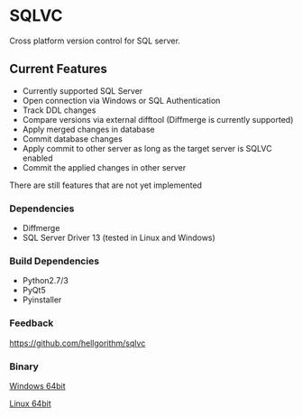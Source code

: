 # SQLVC
Cross platform version control for SQL server. 

## Current Features

* Currently supported SQL Server
* Open connection via Windows or SQL Authentication
* Track DDL changes
* Compare versions via external difftool (Diffmerge is currently supported)
* Apply merged changes in database
* Commit database changes
* Apply commit to other server as long as the target server is SQLVC enabled
* Commit the applied changes in other server


There are still features that are not yet implemented

### Dependencies
* Diffmerge
* SQL Server Driver 13 (tested in Linux and Windows)

### Build Dependencies 
* Python2.7/3
* PyQt5
* Pyinstaller

### Feedback

https://github.com/hellgorithm/sqlvc

### Binary 
[Windows 64bit](https://drive.google.com/file/d/1MHrevM5t0ykooH-nuFFatrUXUdPHE2xs/view?usp=sharing)

[Linux 64bit](https://drive.google.com/file/d/1v9mAweUob7g0UJs9cWEoSh7g1F7wnNgx/view?usp=sharing)


